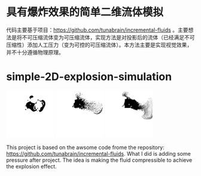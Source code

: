 # 具有爆炸效果的简单二维流体模拟
代码主要基于项目：https://github.com/tunabrain/incremental-fluids 。主要想法是将不可压缩流体变为可压缩流体，实现方法是对投影后的流体（已经满足不可压缩性）添加人工压力（变为可控的可压缩流体）。本方法主要是实现视觉效果，并不十分遵循物理原理。

# simple-2D-explosion-simulation
![](https://github.com/zldtll1/simple-2D-explosion-simulation/blob/main/images/Frame00004.png) ![](https://github.com/zldtll1/simple-2D-explosion-simulation/blob/main/images/Frame00005.png) ![](https://github.com/zldtll1/simple-2D-explosion-simulation/blob/main/images/Frame00006.png)


This project is based on the awsome code frome the repository: https://github.com/tunabrain/incremental-fluids. What I did is adding some pressure after project. The idea is making the fluid compressible to achieve the explosion effect. 
